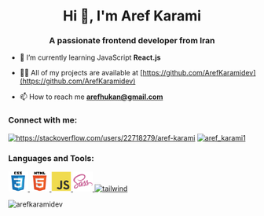 <h1 align="center">Hi 👋, I'm Aref Karami</h1>
<h3 align="center">A passionate frontend developer from Iran</h3>



- 🌱 I’m currently learning JavaScript **React.js**

- 👨‍💻 All of my projects are available at [https://github.com/ArefKaramidev](https://github.com/ArefKaramidev)

- 📫 How to reach me **arefhukan@gmail.com**

<h3 align="left">Connect with me:</h3>
<p align="left">
<a href="https://stackoverflow.com/users/https://stackoverflow.com/users/22718279/aref-karami" target="blank"><img align="center" src="https://raw.githubusercontent.com/rahuldkjain/github-profile-readme-generator/master/src/images/icons/Social/stack-overflow.svg" alt="https://stackoverflow.com/users/22718279/aref-karami" height="30" width="40" /></a>
<a href="https://instagram.com/aref_karami1" target="blank"><img align="center" src="https://raw.githubusercontent.com/rahuldkjain/github-profile-readme-generator/master/src/images/icons/Social/instagram.svg" alt="aref_karami1" height="30" width="40" /></a>
</p>

<h3 align="left">Languages and Tools:</h3>
<p align="left" margin-left=20px> <a href="https://www.w3schools.com/css/" target="_blank" rel="noreferrer"> <img src="https://raw.githubusercontent.com/devicons/devicon/master/icons/css3/css3-original-wordmark.svg" alt="css3" width="40" height="40"/> </a> <a href="https://www.w3.org/html/" target="_blank" rel="noreferrer"> <img src="https://raw.githubusercontent.com/devicons/devicon/master/icons/html5/html5-original-wordmark.svg" alt="html5" width="40" height="40"/> </a> <a href="https://developer.mozilla.org/en-US/docs/Web/JavaScript" target="_blank" rel="noreferrer"> <img src="https://raw.githubusercontent.com/devicons/devicon/master/icons/javascript/javascript-original.svg" alt="javascript" width="40" height="40"/> </a> <a href="https://sass-lang.com" target="_blank" rel="noreferrer"> <img src="https://raw.githubusercontent.com/devicons/devicon/master/icons/sass/sass-original.svg" alt="sass" width="40" height="40"/> </a> <a href="https://tailwindcss.com/" target="_blank" rel="noreferrer"> <img src="https://www.vectorlogo.zone/logos/tailwindcss/tailwindcss-icon.svg" alt="tailwind" width="40" height="40"/> </a> </p>

<p><img align="center" src="https://github-readme-stats.vercel.app/api/top-langs?username=arefkaramidev&show_icons=true&locale=en&layout=compact" alt="arefkaramidev" /></p>
